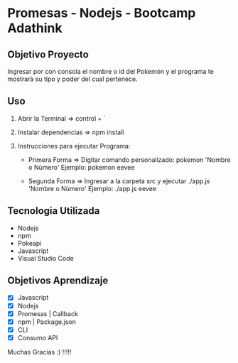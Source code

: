 # Promesas - Nodejs - Bootcamp Adathink

## Objetivo Proyecto
Ingresar por con consola el nombre o id del Pokemòn y el programa te mostrarà su tipo y poder del cual pertenece.

## Uso
1. Abrir la Terminal => control + `

2. Instalar dependencias => npm install

3. Instrucciones para ejecutar Programa:

      - Primera Forma => Digitar comando personalizado: pokemon 'Nombre o Nùmero'
         Ejemplo: pokemon eevee

      - Segunda Forma => Ingresar a la carpeta src y ejecutar ./app.js 'Nombre o Nùmero'
         Ejemplo: ./app.js eevee 

## Tecnologia Utilizada

* Nodejs
* npm
* Pokeapi
* Javascript
* Visual Studio Code

## Objetivos Aprendizaje

- [X] Javascript
- [X] Nodejs
- [X] Promesas | Callback
- [X] npm | Package.json
- [X] CLI
- [X] Consumo API

Muchas Gracias :) !!!!!